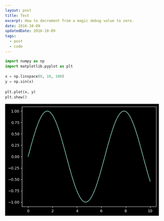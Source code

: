 ```yaml
---
layout: post
title: Test
excerpt: How to decrement from a magic debug value to zero.
date: 2016-10-09
updatedDate: 2016-10-09
tags:
  - post
  - code
---
```



```python
import numpy as np
import matplotlib.pyplot as plt

x = np.linspace(0, 10, 100)
y = np.sin(x)

plt.plot(x, y)
plt.show()

```


![png](/test_files/test_1_0.png)

